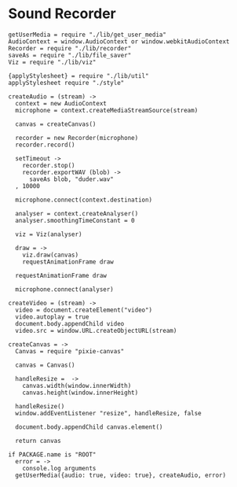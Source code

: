 Sound Recorder
==============

    getUserMedia = require "./lib/get_user_media"
    AudioContext = window.AudioContext or window.webkitAudioContext
    Recorder = require "./lib/recorder"
    saveAs = require "./lib/file_saver"
    Viz = require "./lib/viz"

    {applyStylesheet} = require "./lib/util"
    applyStylesheet require "./style"

    createAudio = (stream) ->
      context = new AudioContext
      microphone = context.createMediaStreamSource(stream)

      canvas = createCanvas()

      recorder = new Recorder(microphone)
      recorder.record()

      setTimeout ->
        recorder.stop()
        recorder.exportWAV (blob) ->
          saveAs blob, "duder.wav"
      , 10000

      microphone.connect(context.destination)

      analyser = context.createAnalyser()
      analyser.smoothingTimeConstant = 0

      viz = Viz(analyser)

      draw = ->
        viz.draw(canvas)
        requestAnimationFrame draw

      requestAnimationFrame draw

      microphone.connect(analyser)

    createVideo = (stream) ->
      video = document.createElement("video")
      video.autoplay = true
      document.body.appendChild video
      video.src = window.URL.createObjectURL(stream)

    createCanvas = ->
      Canvas = require "pixie-canvas"
  
      canvas = Canvas()
  
      handleResize =  ->
        canvas.width(window.innerWidth)
        canvas.height(window.innerHeight)
  
      handleResize()
      window.addEventListener "resize", handleResize, false
  
      document.body.appendChild canvas.element()
    
      return canvas

    if PACKAGE.name is "ROOT"
      error = ->
        console.log arguments
      getUserMedia({audio: true, video: true}, createAudio, error)
